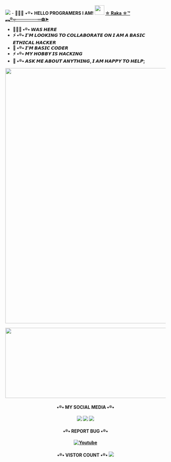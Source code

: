 <img src="https://readme-typing-svg.herokuapp.com/?lines=Hey+%F0%9F%91%8B,I%27m+this☆RAKA☆.....;Nice+to+see+you....!&size=25"> 
- 👨🏽‍💻 •®• <b>HELLO PROGRAMERS I AM! <img src="https://raw.githubusercontent.com/iampavangandhi/iampavangandhi/master/gifs/Hi.gif" width="30px">
<b> <a href="https://www.twitter.com/Bangsat_XD" target="blank">☆ Raka ☆™︻®╤───────═◍➤</a>
&nbsp;

- 👨🏽‍💻 •®• <b>𝙒𝘼𝙎 𝙃𝙀𝙍𝙀 
- ⚡️ •®• 𝙄'𝙈 𝙇𝙊𝙊𝙆𝙄𝙉𝙂 𝙏𝙊 𝘾𝙊𝙇𝙇𝘼𝘽𝙊𝙍𝘼𝙏𝙀 𝙊𝙉 𝙄 𝘼𝙈 𝘼 𝘽𝘼𝙎𝙄𝘾 𝙀𝙏𝙃𝙄𝘾𝘼𝙇 𝙃𝘼𝘾𝙆𝙀𝙍
- 🤔 •®• 𝙄'𝙈 𝘽𝘼𝙎𝙄𝘾 𝘾𝙊𝘿𝙀𝙍  
- ⚡️ •®• 𝙈𝙔 𝙃𝙊𝘽𝘽𝙔 𝙄𝙎 𝙃𝘼𝘾𝙆𝙄𝙉𝙂   
- 💬 •®• 𝘼𝙎𝙆 𝙈𝙀 𝘼𝘽𝙊𝙐𝙏 𝘼𝙉𝙔𝙏𝙃𝙄𝙉𝙂, 𝙄 𝘼𝙈 𝙃𝘼𝙋𝙋𝙔 𝙏𝙊 𝙃𝙀𝙇𝙋;   

<img width="800px" src="https://user-images.githubusercontent.com/116461/76165260-c6c00500-6112-11ea-9cda-0a6cb9b72e8f.gif" />

<p align="center">
</h1>
  <p align="center">
  <img width="600" height="220" src="https://github-readme-stats.vercel.app/api?username=Bangsat-XD&show_icons=true&theme=chartreuse-dark&locale=id">

</h1>
<h4 align="center">
 •®• <b>MY SOCIAL MEDIA •®•
</h1>
<h4 align="center">

[![](https://img.shields.io/badge/Github-red?logo=Github&logoColor=red&labelColor=white)](https://github.com/Bangsat-XD)
[![](https://img.shields.io/badge/Twitter-blue?logo=Twitter&logoColor=White&labelColor=white)](https://mobile.twitter.com/Bangsat_XD)
[![](https://img.shields.io/badge/Instagram-red?logo=Instagram&logoColor=red&labelColor=white)](https://www.instagram.com/bangsat_xd)

</h1>
<h4 align="center">
 •®• <b>REPORT BUG •®•
</h1>
<h4 align="center">

[![Youtube](https://img.shields.io/badge/Youtube-Report-green?style=for-the-badge&logo=Youtube)](https://youtube.com/channel/UCeha3A70FKR-YqGT5oY-7nQ)

</h1>
<h4 align="center">
 •®• <b>VISTOR COUNT •®•

  <img src="https://profile-counter.glitch.me/N1ght420/count.svg" />
